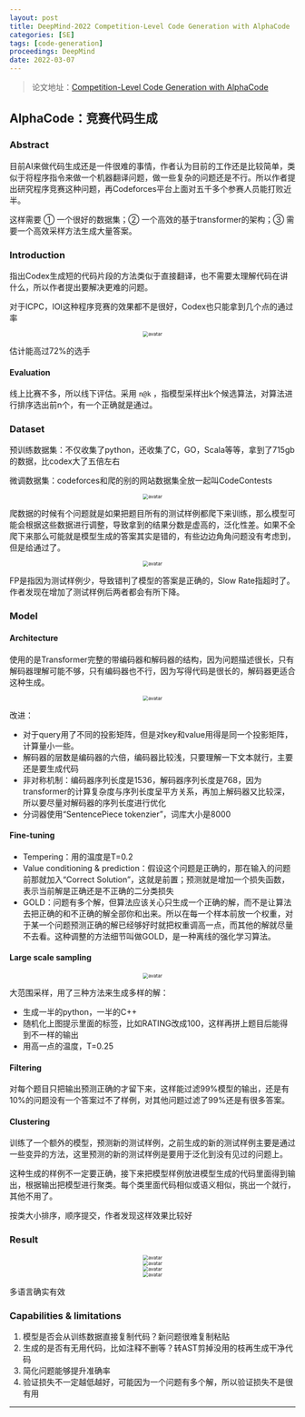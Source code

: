 ```yaml
---
layout: post
title: DeepMind-2022 Competition-Level Code Generation with AlphaCode
categories: [SE]
tags: [code-generation]
proceedings: DeepMind
date: 2022-03-07
---
```


> 论文地址：[Competition-Level Code Generation with AlphaCode](http://arxiv.org/abs/2203.07814)

## AlphaCode：竞赛代码生成

### Abstract

目前AI来做代码生成还是一件很难的事情，作者认为目前的工作还是比较简单，类似于将程序指令来做一个机器翻译问题，做一些复杂的问题还是不行。所以作者提出研究程序竞赛这种问题，再Codeforces平台上面对五千多个参赛人员能打败近半。

这样需要 ① 一个很好的数据集；② 一个高效的基于transformer的架构；③ 需要一个高效采样方法生成大量答案。

### Introduction

指出Codex生成短的代码片段的方法类似于直接翻译，也不需要太理解代码在讲什么，所以作者提出要解决更难的问题。

对于ICPC，IOI这种程序竞赛的效果都不是很好，Codex也只能拿到几个点的通过率

<div align="center"><img src="https://blog-img-1259433191.cos.ap-shanghai.myqcloud.com/AlphaCode/AlphaCode-img1.png" alt="avatar" style="zoom:60%;" /></div>

估计能高过72%的选手

#### Evaluation

线上比赛不多，所以线下评估。采用 `n@k` ，指模型采样出k个候选算法，对算法进行排序选出前n个，有一个正确就是通过。

### Dataset

预训练数据集：不仅收集了python，还收集了C，GO，Scala等等，拿到了715gb的数据，比codex大了五倍左右

微调数据集：codeforces和爬的别的网站数据集全放一起叫CodeContests

<div align="center"><img src="https://blog-img-1259433191.cos.ap-shanghai.myqcloud.com/AlphaCode/AlphaCode-img2.png" alt="avatar" style="zoom:60%;" /></div>

爬数据的时候有个问题就是如果把题目所有的测试样例都爬下来训练，那么模型可能会根据这些数据进行调整，导致拿到的结果分数是虚高的，泛化性差。如果不全爬下来那么可能就是模型生成的答案其实是错的，有些边边角角问题没有考虑到，但是给通过了。

<div align="center"><img src="https://blog-img-1259433191.cos.ap-shanghai.myqcloud.com/AlphaCode/AlphaCode-img3.png" alt="avatar" style="zoom:60%;" /></div>

FP是指因为测试样例少，导致错判了模型的答案是正确的，Slow Rate指超时了。作者发现在增加了测试样例后两者都会有所下降。

### Model

#### Architecture

使用的是Transformer完整的带编码器和解码器的结构，因为问题描述很长，只有解码器理解可能不够，只有编码器也不行，因为写得代码是很长的，解码器更适合这种生成。

<div align="center"><img src="https://blog-img-1259433191.cos.ap-shanghai.myqcloud.com/AlphaCode/AlphaCode-img4.png" alt="avatar" style="zoom:60%;" /></div>

改进：

- 对于query用了不同的投影矩阵，但是对key和value用得是同一个投影矩阵，计算量小一些。
- 解码器的层数是编码器的六倍，编码器比较浅，只要理解一下文本就行，主要还是要生成代码
- 非对称机制：编码器序列长度是1536，解码器序列长度是768，因为transformer的计算复杂度与序列长度呈平方关系，再加上解码器又比较深，所以要尽量对解码器的序列长度进行优化
- 分词器使用“SentencePiece tokenzier”，词库大小是8000

#### Fine-tuning

- Tempering：用的温度是T=0.2
- Value conditioning & prediction：假设这个问题是正确的，那在输入的问题前那就加入“Correct Solution”，这就是前置；预测就是增加一个损失函数，表示当前解是正确还是不正确的二分类损失
- GOLD：问题有多个解，但算法应该关心只生成一个正确的解，而不是让算法去把正确的和不正确的解全部你和出来。所以在每一个样本前放一个权重，对于某一个问题预测正确的解已经够好时就把权重调高一点，而其他的解就尽量不去看。这种调整的方法细节叫做GOLD，是一种离线的强化学习算法。

#### Large scale sampling

<div align="center"><img src="https://blog-img-1259433191.cos.ap-shanghai.myqcloud.com/AlphaCode/AlphaCode-img5.png" alt="avatar" style="zoom:60%;" /></div>

大范围采样，用了三种方法来生成多样的解：

- 生成一半的python，一半的C++
- 随机化上图提示里面的标签，比如RATING改成100，这样再拼上题目后能得到不一样的输出
- 用高一点的温度，T=0.25

#### Filtering

对每个题目只把输出预测正确的才留下来，这样能过滤99%模型的输出，还是有10%的问题没有一个答案过不了样例，对其他问题过滤了99%还是有很多答案。

#### Clustering

训练了一个额外的模型，预测新的测试样例，之前生成的新的测试样例主要是通过一些变异的方法，这里预测的新的测试样例是要用于泛化到没有见过的问题上。

这种生成的样例不一定要正确，接下来把模型样例放进模型生成的代码里面得到输出，根据输出把模型进行聚类。每个类里面代码相似或语义相似，挑出一个就行，其他不用了。

按类大小排序，顺序提交，作者发现这样效果比较好

### Result

<div align="center"><img src="https://blog-img-1259433191.cos.ap-shanghai.myqcloud.com/AlphaCode/AlphaCode-img6.png" alt="avatar" style="zoom:60%;" /></div>

<div align="center"><img src="https://blog-img-1259433191.cos.ap-shanghai.myqcloud.com/AlphaCode/AlphaCode-img7.png" alt="avatar" style="zoom:60%;" /></div>

<div align="center"><img src="https://blog-img-1259433191.cos.ap-shanghai.myqcloud.com/AlphaCode/AlphaCode-img8.png" alt="avatar" style="zoom:60%;" /></div>

<div align="center"><img src="https://blog-img-1259433191.cos.ap-shanghai.myqcloud.com/AlphaCode/AlphaCode-img9.png" alt="avatar" style="zoom:60%;" /></div>

多语言确实有效

### Capabilities & limitations

1. 模型是否会从训练数据直接复制代码？新问题很难复制粘贴
2. 生成的是否有无用代码，比如注释不删等？转AST剪掉没用的枝再生成干净代码
3. 简化问题能够提升准确率
4. 验证损失不一定越低越好，可能因为一个问题有多个解，所以验证损失不是很有用

<HR align=left color=#987cb9 SIZE=1>
